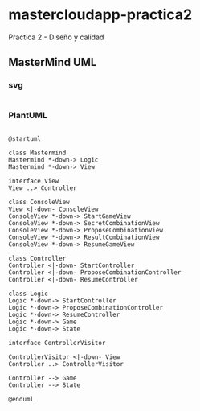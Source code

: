 # mastercloudapp-practica2
Practica 2 - Diseño y calidad

## MasterMind UML
### svg 
<p align="center">
  <img alt="" src="https://www.plantuml.com/plantuml/img/VLH1QiCm4Bph5NjqYfqNb9BIQmkXEVIyiHOZa2KZoPZGzkzTIuaj9QOtx-piQ7OaVF01NHXxBKIhqNluG1_8zSh8Rm63nakr0n2_j_Q9MaVXo3Wv9XHrTNHsi9vaAdSyxsX0Hr4208sVcCKuJ4u5XbatoPQJip26GFqGF7yEgHa7EmhlxB3ahvAlSSglm8tuPlkpCXYKDLdta_oeGwoL_rB6NBMKVxSybOhMcg3CIFDPodJLgKKJjuCbbKnTa1bx1hHrCEy1u4ZMSDOZrN0XhUrKG-U8J0tMeUaO7aOtQ5h2I9bccclG6PYyeMv7ZSic6-lcSS-Moy3lJd64SbaQ5MSLDs6BrgkRMjcR4K-XIWuUebmoIltv4Cc7pFSgiSUEPE7lVbQixn6UckQbU70FpV9P296JOOjGrc1pJdwfXP1TVUGSyG31Vl-Vt3qp9IHoE6uLOnO5_lpJI3kPPiF69ctBXDW0qsvN8q8So4Z-D_m1">
</p>

### PlantUML
 ```PlantUML

@startuml

class Mastermind
Mastermind *-down-> Logic
Mastermind *-down-> View

interface View
View ..> Controller

class ConsoleView
View <|-down- ConsoleView
ConsoleView *-down-> StartGameView
ConsoleView *-down-> SecretCombinationView
ConsoleView *-down-> ProposeCombinationView
ConsoleView *-down-> ResultCombinationView
ConsoleView *-down-> ResumeGameView

class Controller
Controller <|-down- StartController
Controller <|-down- ProposeCombinationController
Controller <|-down- ResumeController

class Logic
Logic *-down-> StartController
Logic *-down-> ProposeCombinationController
Logic *-down-> ResumeController
Logic *-down-> Game
Logic *-down-> State

interface ControllerVisitor

ControllerVisitor <|-down- View
Controller ..> ControllerVisitor

Controller --> Game
Controller --> State  

@enduml
 ```
